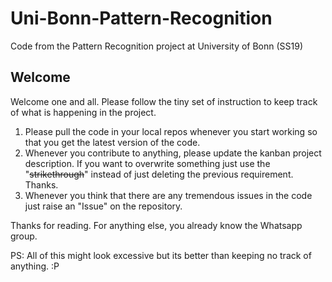 # Uni-Bonn-Pattern-Recognition
Code from the Pattern Recognition project at University of Bonn (SS19)

## Welcome
Welcome one and all. Please follow the tiny set of instruction to keep track of what is happening in the project.

1. Please pull the code in your local repos whenever you start working so that you get the latest version of the code.
2. Whenever you contribute to anything, please update the kanban project description. If you want to overwrite something just use the "~~strikethrough~~" instead of just deleting the previous requirement. Thanks.
3. Whenever you think that there are any tremendous issues in the code just raise an "Issue" on the repository.

Thanks for reading. For anything else, you already know the Whatsapp group.

PS: All of this might look excessive but its better than keeping no track of anything. :P
